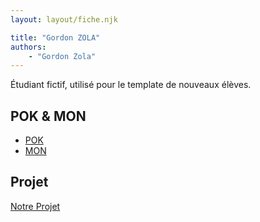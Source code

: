 ```yaml
---
layout: layout/fiche.njk

title: "Gordon ZOLA"
authors:
    - "Gordon Zola"
---
```


Étudiant fictif, utilisé pour le template de nouveaux élèves.

## POK & MON

- [POK](./pok)
- [MON](./mon)

## Projet

[Notre Projet](../_projets/notre-projet)
